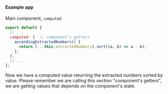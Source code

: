 #### Example app

Main component, `computed`

```js
export default {
  // ...
  computed: {  // component's getters
    ascendingExtractedNumbers() {
      return [...this.extractedNumbers].sort((a, b) => a - b);
    },
  },
  // ...
};
```

<aside class="notes">
Now we have a computed value returning the extracted numbers sorted by value.
Please remember we are calling this section "component's getters",
we are getting values that depends on the component's state.
</aside>
